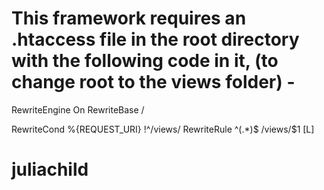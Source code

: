 # This framework requires an .htaccess file in the root directory with the following code in it, (to change root to the views folder) -

RewriteEngine On
RewriteBase /

RewriteCond %{REQUEST_URI} !^/views/
RewriteRule ^(.*)$ /views/$1 [L]
# juliachild
